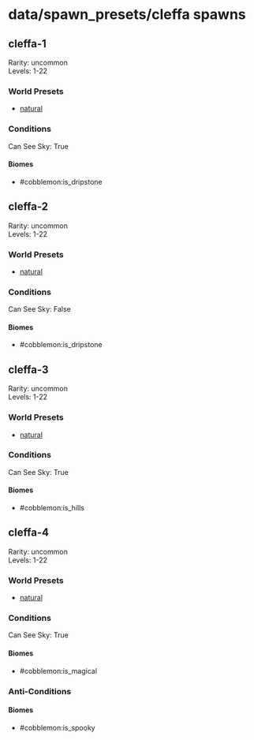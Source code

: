 # data/spawn_presets/cleffa spawns  
  
## cleffa-1  
Rarity: uncommon  
Levels: 1-22  
  
### World Presets  
* [natural](/data/world_presets/natural.md)  
  
### Conditions  
Can See Sky: True  
  
#### Biomes  
  * #cobblemon:is_dripstone
  
  
## cleffa-2  
Rarity: uncommon  
Levels: 1-22  
  
### World Presets  
* [natural](/data/world_presets/natural.md)  
  
### Conditions  
Can See Sky: False  
  
#### Biomes  
  * #cobblemon:is_dripstone
  
  
## cleffa-3  
Rarity: uncommon  
Levels: 1-22  
  
### World Presets  
* [natural](/data/world_presets/natural.md)  
  
### Conditions  
Can See Sky: True  
  
#### Biomes  
  * #cobblemon:is_hills
  
  
## cleffa-4  
Rarity: uncommon  
Levels: 1-22  
  
### World Presets  
* [natural](/data/world_presets/natural.md)  
  
### Conditions  
Can See Sky: True  
  
#### Biomes  
  * #cobblemon:is_magical
  
  
### Anti-Conditions  
  
#### Biomes  
  * #cobblemon:is_spooky
  
